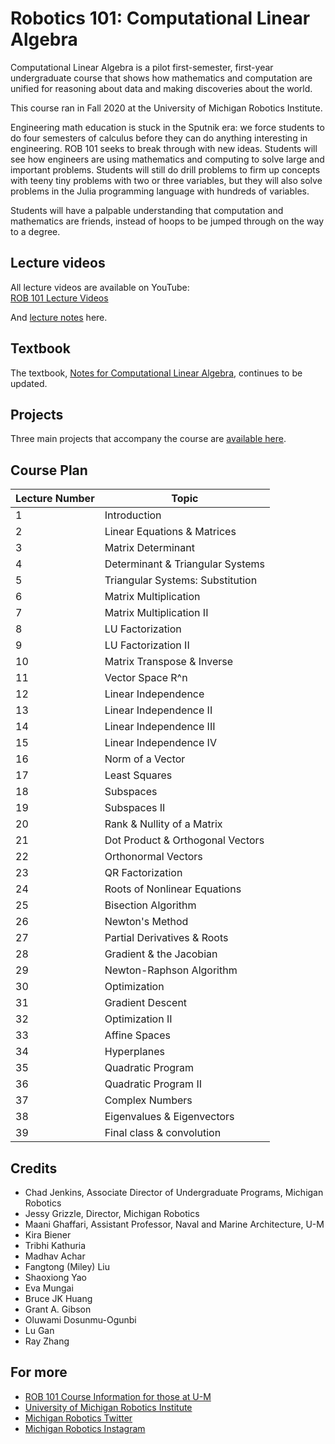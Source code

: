 # Robotics 101: Computational Linear Algebra

Computational Linear Algebra is a pilot first-semester, first-year undergraduate course that shows how mathematics and computation are unified for reasoning about data and making discoveries about the world.

This course ran in Fall 2020 at the University of Michigan Robotics Institute.

Engineering math education is stuck in the Sputnik era: we force students to do four semesters of calculus before they can do anything interesting in engineering. ROB 101 seeks to break through with new ideas. Students will see how engineers are using mathematics and computing to solve large and important problems. Students will still do drill problems to firm up concepts with teeny tiny problems with two or three variables, but they will also solve problems in the Julia programming language with hundreds of variables.

Students will have a palpable understanding that computation and mathematics are friends, instead of hoops to be jumped through on the way to a degree.

## Lecture videos
All lecture videos are available on YouTube:  
[ROB 101 Lecture Videos](https://www.youtube.com/playlist?list=PLdPQZLMHRjDK8ZbLIcq1Q2PQobIi68dpv)  

And [lecture notes](https://github.com/michiganrobotics/rob101/tree/main/Lecture%20Notes) here.

## Textbook
The textbook, [Notes for Computational Linear Algebra](https://github.com/michiganrobotics/rob101/blob/main/ROB_101_ComputationalLinearAlgebra_Grizzle_2020_12_15.pdf), continues to be updated.

## Projects
Three main projects that accompany the course are [available here](https://github.com/michiganrobotics/rob101/tree/main/Projects).

## Course Plan
| Lecture Number | Topic                            |
|----------------|----------------------------------|
|              1 | Introduction                     |
|              2 | Linear Equations & Matrices      |
|              3 | Matrix Determinant               |
|              4 | Determinant & Triangular Systems |
|              5 | Triangular Systems: Substitution |
|              6 | Matrix Multiplication            |
|              7 | Matrix Multiplication II         |
|              8 | LU Factorization                 |
|              9 | LU Factorization II              |
|             10 | Matrix Transpose & Inverse       |
|             11 | Vector Space R^n                 |
|             12 | Linear Independence              |
|             13 | Linear Independence II           |
|             14 | Linear Independence III          |
|             15 | Linear Independence IV           |
|             16 | Norm of a Vector                 |
|             17 | Least Squares                    |
|             18 | Subspaces                        |
|             19 | Subspaces II                     |
|             20 | Rank & Nullity of a Matrix       |
|             21 | Dot Product & Orthogonal Vectors |
|             22 | Orthonormal Vectors              |
|             23 | QR Factorization                 |
|             24 | Roots of Nonlinear Equations     |
|             25 | Bisection Algorithm              |
|             26 | Newton's Method                  |
|             27 | Partial Derivatives & Roots      |
|             28 | Gradient & the Jacobian          |
|             29 | Newton-Raphson Algorithm         |
|             30 | Optimization                     |
|             31 | Gradient Descent                 |
|             32 | Optimization II                  |
|             33 | Affine Spaces                    |
|             34 | Hyperplanes                      |
|             35 | Quadratic Program                |
|             36 | Quadratic Program II             |
|             37 | Complex Numbers                  |
|             38 | Eigenvalues & Eigenvectors       |
|             39 | Final class & convolution        |

## Credits
- Chad Jenkins, Associate Director of Undergraduate Programs, Michigan Robotics
- Jessy Grizzle, Director, Michigan Robotics
- Maani Ghaffari, Assistant Professor, Naval and Marine Architecture, U-M
- Kira Biener
- Tribhi Kathuria
- Madhav Achar
- Fangtong (Miley) Liu
- Shaoxiong Yao
- Eva Mungai
- Bruce JK Huang
- Grant A. Gibson
- Oluwami Dosunmu-Ogunbi
- Lu Gan
- Ray Zhang

## For more
- [ROB 101 Course Information for those at U-M](https://robotics.umich.edu/academic-program/course-offerings/rob101/)
- [University of Michigan Robotics Institute](https://robotics.umich.edu)
- [Michigan Robotics Twitter](http://twitter.com/umrobotics)
- [Michigan Robotics Instagram](http://instagram.com/umrobotics/)
